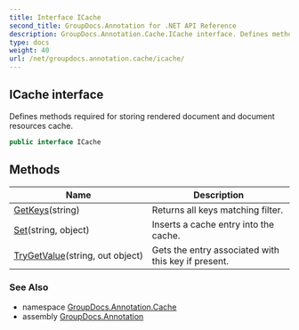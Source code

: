 ```yaml
---
title: Interface ICache
second_title: GroupDocs.Annotation for .NET API Reference
description: GroupDocs.Annotation.Cache.ICache interface. Defines methods required for storing rendered document and document resources cache
type: docs
weight: 40
url: /net/groupdocs.annotation.cache/icache/
---
```

## ICache interface

Defines methods required for storing rendered document and document resources cache.

```csharp
public interface ICache
```

## Methods

| Name | Description |
| --- | --- |
| [GetKeys](../../groupdocs.annotation.cache/icache/getkeys/)(string) | Returns all keys matching filter. |
| [Set](../../groupdocs.annotation.cache/icache/set/)(string, object) | Inserts a cache entry into the cache. |
| [TryGetValue](../../groupdocs.annotation.cache/icache/trygetvalue/)(string, out object) | Gets the entry associated with this key if present. |

### See Also

* namespace [GroupDocs.Annotation.Cache](../../groupdocs.annotation.cache/)
* assembly [GroupDocs.Annotation](../../)


